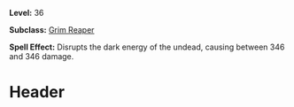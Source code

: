 <!-- TITLE: Spell: Scythe Of Darkness -->
<!-- SUBTITLE:  -->

**Level:** 36

**Subclass:** [Grim Reaper](grim-reaper)

**Spell Effect:** Disrupts the dark energy of the undead, causing between 346 and 346 damage.
# Header